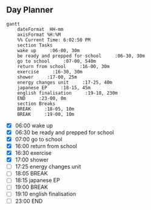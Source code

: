 ## Day Planner
```mermaid
gantt
    dateFormat  HH-mm
    axisFormat %H:%M
    %% Current Time: 6:02:50 PM
    section Tasks
    wake up     :06-00, 30m
    be ready and prepped for school     :06-30, 30m
    go to school     :07-00, 540m
    return from school     :16-00, 30m
    exercise     :16-30, 30m
    shower     :17-00, 25m
    energy changes unit     :17-25, 40m
    japanese EP     :18-15, 45m
    english finalisation     :19-10, 230m
    END     :23-00, 0m
    section Breaks
    BREAK     :18-05, 10m
    BREAK     :19-00, 10m
```

- [x] 06:00 wake up
- [x] 06:30 be ready and prepped for school
- [x] 07:00 go to school
- [x] 16:00 return from school
- [x] 16:30 exercise
- [x] 17:00 shower
- [ ] 17:25 energy changes unit
- [ ] 18:05 BREAK
- [ ] 18:15 japanese EP
- [ ] 19:00 BREAK
- [ ] 19:10 english finalisation
- [ ] 23:00 END